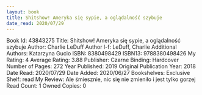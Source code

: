 ```yaml
---
layout: book
title: Shitshow! Ameryka się sypie, a oglądalność szybuje
date_read: 2020/07/29
---
```


Book Id: 43843275
Title: Shitshow! Ameryka się sypie, a oglądalność szybuje
Author: Charlie LeDuff
Author l-f: LeDuff, Charlie
Additional Authors: Katarzyna Gucio
ISBN: 8380498429
ISBN13: 9788380498426
My Rating: 4
Average Rating: 3.88
Publisher: Czarne
Binding: Hardcover
Number of Pages: 272
Year Published: 2019
Original Publication Year: 2018
Date Read: 2020/07/29
Date Added: 2020/06/27
Bookshelves: 
Exclusive Shelf: read
My Review: Ale śmiesznie, nic się nie zmieniło i jest tylko gorzej
Read Count: 1
Owned Copies: 0

